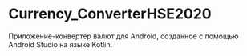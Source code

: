 # Currency_ConverterHSE2020
Приложение-конвертер валют для Android, созданное с помощью Android Studio на языке Kotlin.
